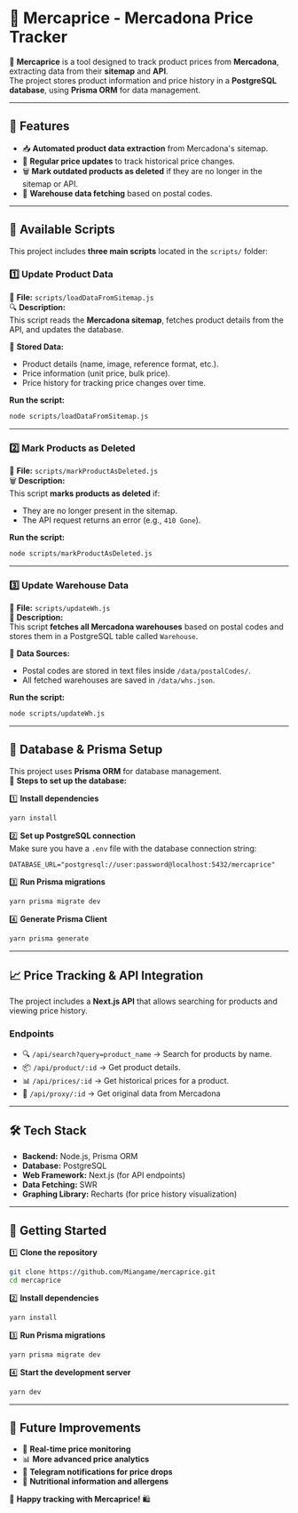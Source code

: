 # 🛒 Mercaprice - Mercadona Price Tracker

🚀 **Mercaprice** is a tool designed to track product prices from **Mercadona**, extracting data from their **sitemap** and **API**.  
The project stores product information and price history in a **PostgreSQL database**, using **Prisma ORM** for data management.

---

## 📌 Features

- 📥 **Automated product data extraction** from Mercadona's sitemap.
- 🔄 **Regular price updates** to track historical price changes.
- 🗑️ **Mark outdated products as deleted** if they are no longer in the sitemap or API.
- 🏬 **Warehouse data fetching** based on postal codes.

---

## 📜 Available Scripts

This project includes **three main scripts** located in the `scripts/` folder:

### 1️⃣ **Update Product Data**

📄 **File:** `scripts/loadDataFromSitemap.js`  
🔍 **Description:**  
This script reads the **Mercadona sitemap**, fetches product details from the API, and updates the database.

💾 **Stored Data:**

- Product details (name, image, reference format, etc.).
- Price information (unit price, bulk price).
- Price history for tracking price changes over time.

**Run the script:**

```bash
node scripts/loadDataFromSitemap.js
```

---

### 2️⃣ **Mark Products as Deleted**

📄 **File:** `scripts/markProductAsDeleted.js`  
🗑️ **Description:**  
This script **marks products as deleted** if:

- They are no longer present in the sitemap.
- The API request returns an error (e.g., `410 Gone`).

**Run the script:**

```bash
node scripts/markProductAsDeleted.js
```

---

### 3️⃣ **Update Warehouse Data**

📄 **File:** `scripts/updateWh.js`  
🏬 **Description:**  
This script **fetches all Mercadona warehouses** based on postal codes and stores them in a PostgreSQL table called `Warehouse`.

📍 **Data Sources:**

- Postal codes are stored in text files inside `/data/postalCodes/`.
- All fetched warehouses are saved in `/data/whs.json`.

**Run the script:**

```bash
node scripts/updateWh.js
```

---

## 💾 Database & Prisma Setup

This project uses **Prisma ORM** for database management.  
📌 **Steps to set up the database:**

1️⃣ **Install dependencies**

```bash
yarn install
```

2️⃣ **Set up PostgreSQL connection**  
Make sure you have a `.env` file with the database connection string:

```env
DATABASE_URL="postgresql://user:password@localhost:5432/mercaprice"
```

3️⃣ **Run Prisma migrations**

```bash
yarn prisma migrate dev
```

4️⃣ **Generate Prisma Client**

```bash
yarn prisma generate
```

---

## 📈 Price Tracking & API Integration

The project includes a **Next.js API** that allows searching for products and viewing price history.

### **Endpoints**

- 🔍 `/api/search?query=product_name` → Search for products by name.
- 📦 `/api/product/:id` → Get product details.
- 📊 `/api/prices/:id` → Get historical prices for a product.
- 🏬 `/api/proxy/:id` → Get original data from Mercadona

---

## 🛠️ Tech Stack

- **Backend:** Node.js, Prisma ORM
- **Database:** PostgreSQL
- **Web Framework:** Next.js (for API endpoints)
- **Data Fetching:** SWR
- **Graphing Library:** Recharts (for price history visualization)

---

## 🏁 Getting Started

1️⃣ **Clone the repository**

```bash
git clone https://github.com/Miangame/mercaprice.git
cd mercaprice
```

2️⃣ **Install dependencies**

```bash
yarn install
```

3️⃣ **Run Prisma migrations**

```bash
yarn prisma migrate dev
```

4️⃣ **Start the development server**

```bash
yarn dev
```

---

## 📌 Future Improvements

- 🛒 **Real-time price monitoring**
- 📊 **More advanced price analytics**
- 📩 **Telegram notifications for price drops**
- 🍎 **Nutritional information and allergens**

🚀 **Happy tracking with Mercaprice!** 🛍️

